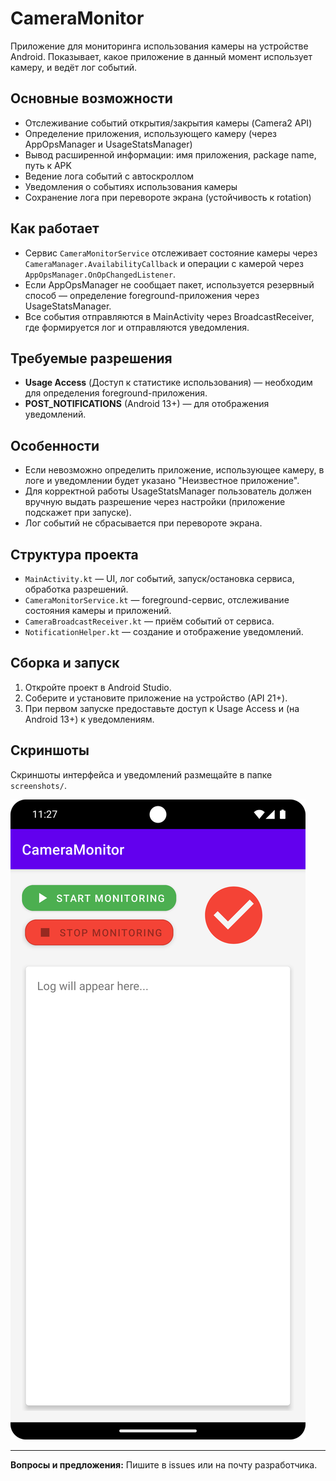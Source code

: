 # CameraMonitor

Приложение для мониторинга использования камеры на устройстве Android. Показывает, какое приложение в данный момент использует камеру, и ведёт лог событий.

## Основные возможности
- Отслеживание событий открытия/закрытия камеры (Camera2 API)
- Определение приложения, использующего камеру (через AppOpsManager и UsageStatsManager)
- Вывод расширенной информации: имя приложения, package name, путь к APK
- Ведение лога событий с автоскроллом
- Уведомления о событиях использования камеры
- Сохранение лога при перевороте экрана (устойчивость к rotation)

## Как работает
- Сервис `CameraMonitorService` отслеживает состояние камеры через `CameraManager.AvailabilityCallback` и операции с камерой через `AppOpsManager.OnOpChangedListener`.
- Если AppOpsManager не сообщает пакет, используется резервный способ — определение foreground-приложения через UsageStatsManager.
- Все события отправляются в MainActivity через BroadcastReceiver, где формируется лог и отправляются уведомления.

## Требуемые разрешения
- **Usage Access** (Доступ к статистике использования) — необходим для определения foreground-приложения.
- **POST_NOTIFICATIONS** (Android 13+) — для отображения уведомлений.

## Особенности
- Если невозможно определить приложение, использующее камеру, в логе и уведомлении будет указано "Неизвестное приложение".
- Для корректной работы UsageStatsManager пользователь должен вручную выдать разрешение через настройки (приложение подскажет при запуске).
- Лог событий не сбрасывается при перевороте экрана.

## Структура проекта
- `MainActivity.kt` — UI, лог событий, запуск/остановка сервиса, обработка разрешений.
- `CameraMonitorService.kt` — foreground-сервис, отслеживание состояния камеры и приложений.
- `CameraBroadcastReceiver.kt` — приём событий от сервиса.
- `NotificationHelper.kt` — создание и отображение уведомлений.

## Сборка и запуск
1. Откройте проект в Android Studio.
2. Соберите и установите приложение на устройство (API 21+).
3. При первом запуске предоставьте доступ к Usage Access и (на Android 13+) к уведомлениям.

## Скриншоты

Скриншоты интерфейса и уведомлений размещайте в папке `screenshots/`.

![Главный экран](screenshots/Screenshot_20250604png.png)

---

**Вопросы и предложения:**
Пишите в issues или на почту разработчика.
